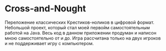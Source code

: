 # Cross-and-Nought
Переложение классических Крестиков-ноликов в цифровой формат. 
Небольшой проект, который стал моей первойм самостоятельным работой на Java. Весь код в данном приложении продуман и написон мною самостоятельно от и до.
Игра рассчитана только на двух игроков и не поддерживает игру с компьютером.
